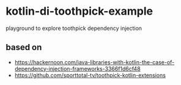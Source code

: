 # kotlin-di-toothpick-example
playground to explore toothpick dependency injection

## based on
- https://hackernoon.com/java-libraries-with-kotlin-the-case-of-dependency-injection-frameworks-3366f1d6cf48
- https://github.com/sporttotal-tv/toothpick-kotlin-extensions

